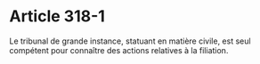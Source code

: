 # Article 318-1

Le tribunal de grande instance, statuant en matière civile, est seul compétent pour connaître des actions relatives à la filiation.